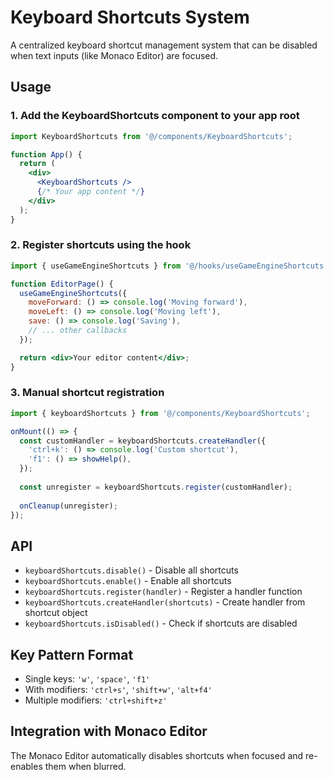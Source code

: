 # Keyboard Shortcuts System

A centralized keyboard shortcut management system that can be disabled when text inputs (like Monaco Editor) are focused.

## Usage

### 1. Add the KeyboardShortcuts component to your app root

```jsx
import KeyboardShortcuts from '@/components/KeyboardShortcuts';

function App() {
  return (
    <div>
      <KeyboardShortcuts />
      {/* Your app content */}
    </div>
  );
}
```

### 2. Register shortcuts using the hook

```jsx
import { useGameEngineShortcuts } from '@/hooks/useGameEngineShortcuts';

function EditorPage() {
  useGameEngineShortcuts({
    moveForward: () => console.log('Moving forward'),
    moveLeft: () => console.log('Moving left'),
    save: () => console.log('Saving'),
    // ... other callbacks
  });

  return <div>Your editor content</div>;
}
```

### 3. Manual shortcut registration

```jsx
import { keyboardShortcuts } from '@/components/KeyboardShortcuts';

onMount(() => {
  const customHandler = keyboardShortcuts.createHandler({
    'ctrl+k': () => console.log('Custom shortcut'),
    'f1': () => showHelp(),
  });
  
  const unregister = keyboardShortcuts.register(customHandler);
  
  onCleanup(unregister);
});
```

## API

- `keyboardShortcuts.disable()` - Disable all shortcuts
- `keyboardShortcuts.enable()` - Enable all shortcuts  
- `keyboardShortcuts.register(handler)` - Register a handler function
- `keyboardShortcuts.createHandler(shortcuts)` - Create handler from shortcut object
- `keyboardShortcuts.isDisabled()` - Check if shortcuts are disabled

## Key Pattern Format

- Single keys: `'w'`, `'space'`, `'f1'`
- With modifiers: `'ctrl+s'`, `'shift+w'`, `'alt+f4'`
- Multiple modifiers: `'ctrl+shift+z'`

## Integration with Monaco Editor

The Monaco Editor automatically disables shortcuts when focused and re-enables them when blurred.
